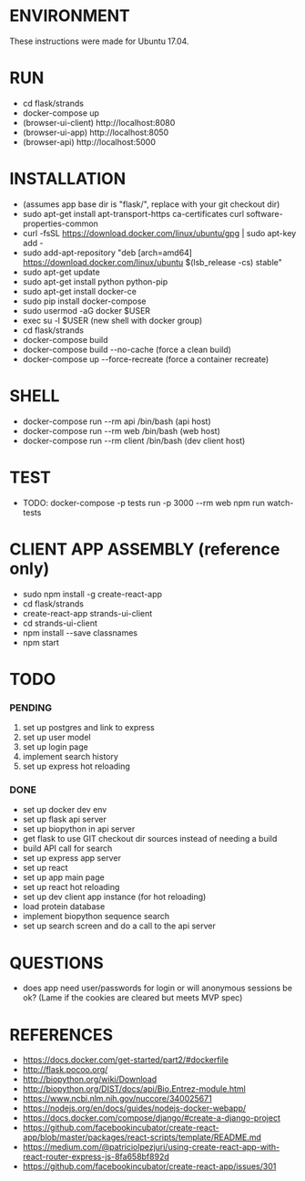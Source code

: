 # ENVIRONMENT
These instructions were made for Ubuntu 17.04.

# RUN
- cd flask/strands
- docker-compose up
- (browser-ui-client) http://localhost:8080
- (browser-ui-app) http://localhost:8050
- (browser-api) http://localhost:5000

# INSTALLATION
- (assumes app base dir is "flask/", replace with your git checkout dir)
- sudo apt-get install apt-transport-https ca-certificates curl software-properties-common
- curl -fsSL https://download.docker.com/linux/ubuntu/gpg | sudo apt-key add -
- sudo add-apt-repository "deb [arch=amd64] https://download.docker.com/linux/ubuntu $(lsb_release -cs) stable"
- sudo apt-get update
- sudo apt-get install python python-pip
- sudo apt-get install docker-ce
- sudo pip install docker-compose
- sudo usermod -aG docker $USER
- exec su -l $USER   (new shell with docker group)
- cd flask/strands
- docker-compose build
- docker-compose build --no-cache (force a clean build)
- docker-compose up --force-recreate (force a container recreate)

# SHELL
- docker-compose run --rm api /bin/bash (api host)
- docker-compose run --rm web /bin/bash (web host)
- docker-compose run --rm client /bin/bash (dev client host)

# TEST
- TODO: docker-compose -p tests run -p 3000 --rm web npm run watch-tests

# CLIENT APP ASSEMBLY (reference only)
- sudo npm install -g create-react-app
- cd flask/strands
- create-react-app strands-ui-client
- cd strands-ui-client
- npm install --save classnames
- npm start

# TODO
### PENDING
1. set up postgres and link to express
2. set up user model
3. set up login page
4. implement search history
5. set up express hot reloading

### DONE
- set up docker dev env
- set up flask api server
- set up biopython in api server
- get flask to use GIT checkout dir sources instead of needing a build
- build API call for search
- set up express app server
- set up react
- set up app main page
- set up react hot reloading
- set up dev client app instance (for hot reloading)
- load protein database
- implement biopython sequence search
- set up search screen and do a call to the api server

# QUESTIONS
- does app need user/passwords for login or will anonymous sessions be ok? (Lame if the cookies are cleared but meets MVP spec)

# REFERENCES
- https://docs.docker.com/get-started/part2/#dockerfile
- http://flask.pocoo.org/
- http://biopython.org/wiki/Download
- http://biopython.org/DIST/docs/api/Bio.Entrez-module.html
- https://www.ncbi.nlm.nih.gov/nuccore/340025671
- https://nodejs.org/en/docs/guides/nodejs-docker-webapp/
- https://docs.docker.com/compose/django/#create-a-django-project
- https://github.com/facebookincubator/create-react-app/blob/master/packages/react-scripts/template/README.md
- https://medium.com/@patriciolpezjuri/using-create-react-app-with-react-router-express-js-8fa658bf892d
- https://github.com/facebookincubator/create-react-app/issues/301
